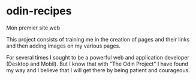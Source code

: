 # odin-recipes
Mon premier site web 

This project consists of training me in the creation of pages and their links and then adding images
on my various pages.

For several times I sought to be a powerful web and application developer (Desktop and Mobil).
But I know that with "The Odin Project" I have found my way and I believe that I will get there by being patient and courageous. 
